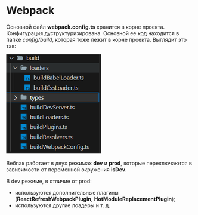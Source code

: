 # Webpack

Основной файл **webpack.config.ts** хранится в корне проекта. Конфигурация дуструктуризирована.
Основной ее код находится в папке *config/build*, которая тоже лежит в корне проекта. 
Выглядит это так:

![Import webpack-config screenshot](../../public/webpack-config.png)

Вебпак работает в двух режимах **dev** и **prod**, которые переключаются в зависимости от переменной окружения **isDev**.

В dev режиме, в отличие от prod:
* используются дополнительные плагины (**ReactRefreshWebpackPlugin**, **HotModuleReplacementPlugin**);
* используются другие лоадеры и т. д.